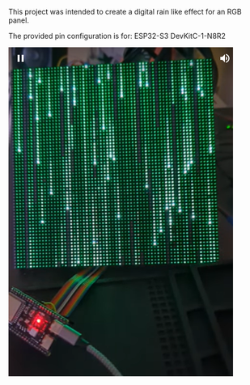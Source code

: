 This project was intended to create a digital rain like effect for an RGB panel.


The provided pin configuration is for:
ESP32-S3 DevKitC-1-N8R2


![](images/DigitalRain.png)

